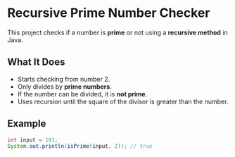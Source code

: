 # Recursive Prime Number Checker

This project checks if a number is **prime** or not using a **recursive method** in Java.

## What It Does

- Starts checking from number 2.
- Only divides by **prime numbers**.
- If the number can be divided, it is **not prime**.
- Uses recursion until the square of the divisor is greater than the number.

## Example

```java
int input = 191;
System.out.println(isPrime(input, 2)); // true
```